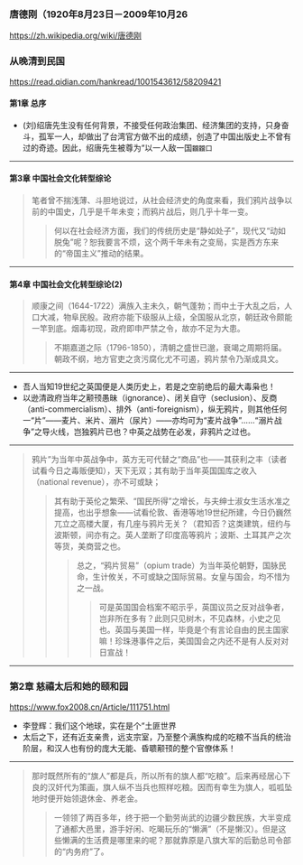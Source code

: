 ### 唐德刚（1920年8月23日－2009年10月26
https://zh.wikipedia.org/wiki/唐德刚
### 从晚清到民国
https://read.qidian.com/hankread/1001543612/58209421
#### 第1章 总序
- (刘)绍唐先生没有任何背景，不接受任何政治集团、经济集团的支持，只身奋斗，孤军一人，却做出了台湾官方做不出的成绩，创造了中国出版史上不曾有过的奇迹。因此，绍唐先生被尊为“以一人敌一国`龖龖囗`
---
#### 第3章 中国社会文化转型综论
>笔者曾不揣浅薄、斗胆地说过，从社会经济史的角度来看，我们鸦片战争以前的中国史，几乎是千年未变；而鸦片战后，则几乎十年一变。
>>何以在社会经济方面，我们的传统历史是“静如处子”，现代又“动如脱兔”呢？恕我要言不烦，这个两千年未有之变局，实是西方东来的“帝国主义”推动的结果。
---
#### 第4章 中国社会文化转型综论(2)
>顺康之间（1644-1722）满族入主未久，朝气蓬勃；而中土于大乱之后，人口大减，物阜民殷。政府亦能下级服从上级，全国服从北京，朝廷政令颇能一竿到底。烟毒初现，政府即申严禁之令，故亦不足为大患。
>>不期嘉道之际（1796-1850），清朝之盛世已邈，衰竭之周期将届。朝政不纲，地方官吏之贪污腐化尤不可遏，鸦片禁令乃渐成具文。
---
- 吾人当知19世纪之英国便是人类历史上，若是之空前绝后的最大毒枭也！
- 以逊清政府当年之颟顸愚昧（ignorance）、闭关自守（seclusion）、反商（anti-commercialism）、排外（anti-foreignism），纵无鸦片，则其他任何一“片”——麦片、米片、溺片（尿片）——亦均可为“麦片战争”……“溺片战争”之导火线，岂独鸦片已也？中英之战势在必发，非鸦片之过也。
---
>鸦片”为当年中英战争中，英方无可代替之“商品”也——其获利之丰（读者试看今日之毒贩便知），天下无双；其有助于当年英国国库之收入（national revenue），亦不可或缺；
>>其有助于英伦之繁荣、“国民所得”之增长，与夫绅士淑女生活水准之提高，也出乎想象——试看伦敦、香港等地19世纪所建，今日仍巍然兀立之高楼大厦，有几座与鸦片无关？（君知否？这类建筑，纽约与波斯顿，间亦有之。英人垄断了印度高等鸦片；波斯、土耳其产之次等货，美商营之也。
>>>总之，“鸦片贸易”（opium trade）为当年英伦朝野，国脉民命，生计攸关，不可或缺之国际贸易。女皇与国会，均不惜为之一战。
>>>>可是英国国会档案不昭示乎，英国议员之反对战争者，岂非所在多有？此则只见树木，不见森林，小史之见也。英国与美国一样，毕竟是个有言论自由的民主国家嘛！珍珠港事件之后，美国国会之内还不是有人反对对日宣战！
---
### 第2章 慈禧太后和她的颐和园
https://www.fox2008.cn/Article/111751.html
- 李登辉：我们这个地球，实在是个“土匪世界
- 太后之下，还有近支亲贵，远支宗室，乃至整个满族构成的吃粮不当兵的统治阶层，和汉人也有份的庞大无能、昏聩颟顸的整个官僚体系！
---
>那时既然所有的“旗人”都是兵，所以所有的旗人都“吃粮”。后来再经居心下良的汉奸代为策画，旗人纵不当兵也照样吃粮。因而有幸生为旗人，呱呱坠地时便开始领退休金、养老金。
>>一领领了两百多年，终于把一个勤劳尚武的边疆少数民族，大半变成了通都大邑里，游手好闲、吃暍玩乐的“懒满”（不是懒汉）。但是这些懒满的生活费是哪里来的呢？那就靠原是八旗大军的后勤总司令部的“内务府”了。